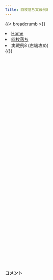 ```yaml
---
Title: 四枚落ち実戦例8
---
```

{{< breadcrumb >}}
  <li class="breadcrumb-item"><a href="/shogi-beginners/">Home</a></li>
  <li class="breadcrumb-item"><a href="/shogi-beginners/4mai/">四枚落ち</a></li>
  <li class="breadcrumb-item active" aria-current="page">実戦例8 (右端攻め)</li>
{{</ breadcrumb >}}
<div class="row pt-3">
  <div class="col-sm" tabindex="-1">
    <script id="example-kif" type="text/plain">
手合割：四枚落ち
下手：下手
上手：上手
手数----指手---------消費時間--
*<ruby>右端<rt>みぎはし</rt></ruby><ruby>攻<rt>せ</rt></ruby>めの<ruby>勝<rt>か</rt></ruby>ち<ruby>方<rt>かた</rt></ruby>をおぼえましょう。
*<div class="text-center"><img class="img-fluid pt-3 w-50" src="/shogi-beginners/img/cat29.webp"></div>
   1 ６二銀(71)
*<ruby>上手<rt>うわて</rt></ruby>が<ruby>全力<rt>ぜんりょく</rt></ruby>で<ruby>指<rt>さ</rt></ruby>してきた<ruby>場合<rt>ばあい</rt></ruby>を<ruby>考<rt>かんが</rt></ruby>えてみます。
   2 ７六歩(77)
   3 ５四歩(53)
   4 ２六歩(27)
   5 ５三銀(62)
   6 ２五歩(26)
   7 ３二金(41)
   8 ２四歩(25)
   9 同　歩(23)
  10 同　飛(28)
  11 ２三歩打
  12 ２八飛(24)
  13 ５二玉(51)
  14 ３八銀(39)
  15 ４四歩(43)
  16 ２七銀(38)
  17 ４三玉(52)
  18 ３六銀(27)
  19 ３四歩(33)
  20 １六歩(17)
  21 ２二銀(31)
  22 １五歩(16)
  23 ５二金(61)
  24 ７八金(69)
*☗<ruby>２五銀<rt>にーごーぎん</rt></ruby>は <a href="/shogi-beginners/4mai/example2/"><ruby>実戦例<rt>じっせんれい</rt></ruby>2</a> に<ruby>合流<rt>ごうりゅう</rt></ruby>します。ただし<ruby>本譜<rt>ほんぷ</rt></ruby>はその<ruby>後<rt>あと</rt></ruby>の<ruby>上手<rt>うわて</rt></ruby>の<ruby>指<rt>さ</rt></ruby>し<ruby>方<rt>かた</rt></ruby>がすこし<ruby>違<rt>ちが</rt></ruby>います。
  25 ６四銀(53)
  26 ６八銀(79)
  27 ７四歩(73)
  28 ６九玉(59)
  29 ８四歩(83)
*<ruby>上手<rt>うわて</rt></ruby>は☗<ruby>２五銀<rt>にーごーぎん</rt></ruby>と<ruby>動<rt>うご</rt></ruby>いてくるまでは☖<ruby>５二金型<rt>ごーにーきんがた</rt></ruby>で<ruby>保留<rt>ほりゅう</rt></ruby>します。
  30 ５八金(49)
  31 ５五歩(54)
  32 ９六歩(97)
*<ruby>上手<rt>うわて</rt></ruby>が<ruby>攻<rt>せ</rt></ruby>めてこないと☗<ruby>７二<rt>ななにい</rt></ruby><ruby>歩<rt>ふ</rt></ruby>の<ruby>反撃<rt>はんげき</rt></ruby> (<a href="/shogi-beginners/4mai/example2/"><ruby>実戦例<rt>じっせんれい</rt></ruby>2</a>) はできません。そんなとき<ruby>下手<rt>したて</rt></ruby>はどこから<ruby>攻<rt>せ</rt></ruby>めればいいでしょうか？
  33 ９四歩(93)
*<ruby>問題<rt>もんだい</rt></ruby>: <ruby>攻<rt>せ</rt></ruby>めの<ruby>手<rt>て</rt></ruby>を<ruby>考<rt>かんが</rt></ruby>えてみましょう。
*<div><img class="img-fluid" src="/shogi-beginners/img/cat2.webp"></div>
  34 ７七銀(68)
*☗<ruby>９五<rt>きゅうごー</rt></ruby><ruby>歩<rt>ふ</rt></ruby>☖<ruby>同歩<rt>どうふ</rt></ruby>☗<ruby>同香<rt>どうきょう</rt></ruby>は☖<ruby>７三桂<rt>ななさんけい</rt></ruby>でつまらないです。☗<ruby>７七銀<rt>ななななぎん</rt></ruby>〜☗<ruby>６六銀<rt>ろくろくぎん</rt></ruby>として☗<ruby>５五<rt>ごーごー</rt></ruby><ruby>歩<rt>ふ</rt></ruby>をねらっていくのがいいです。
  35 ５三金(52)
  36 ６六銀(77)
  37 ５四金(53)
  38 ４六歩(47)
*<ruby>上手<rt>うわて</rt></ruby>の<ruby>攻<rt>せ</rt></ruby>めを<ruby>催促<rt>さいそく</rt></ruby>します。
  39 ８五歩(84)
  40 ９七角(88)
  41 ７三桂(81)
  42 ６八金(58)
  43 ３三桂(21)
  44 ７九玉(69)
*<ruby>玉<rt>ぎょく</rt></ruby>をしっかり<ruby>囲<rt>かこ</rt></ruby>ったことで、<ruby>次<rt>つぎ</rt></ruby>に☗<ruby>７五<rt>ななごー</rt></ruby><ruby>歩<rt>ふ</rt></ruby>からの<ruby>攻<rt>せ</rt></ruby>めがあります。<ruby>手<rt>て</rt></ruby>がなくなった<ruby>上手<rt>うわて</rt></ruby>は☗<ruby>６五桂<rt>ろくごーけい</rt></ruby>とするしかありません。
  45 ６五桂(73)
*<ruby>問題<rt>もんだい</rt></ruby>: <ruby>攻<rt>せ</rt></ruby>めの<ruby>手<rt>て</rt></ruby>を<ruby>考<rt>かんが</rt></ruby>えてみましょう。<ruby>難問<rt>なんもん</rt></ruby>。
*<div><img class="img-fluid" src="/shogi-beginners/img/cat2.webp"></div>
  46 ４七銀(36)
*☗<ruby>５六<rt>ごーろく</rt></ruby><ruby>歩<rt>ふ</rt></ruby>☖<ruby>同歩<rt>どうふ</rt></ruby>☗<ruby>同銀<rt>どうぎん</rt></ruby>☖<ruby>５五<rt>ごーごー</rt></ruby><ruby>歩<rt>ふ</rt></ruby>☗<ruby>６四角<rt>ろくよんかく</rt></ruby>！の<ruby>攻<rt>せ</rt></ruby>めをねらっています。
  47 ４五歩(44)
*☗<ruby>５六<rt>ごーろく</rt></ruby><ruby>歩<rt>ふ</rt></ruby>が<ruby>厳<rt>きび</rt></ruby>しいので<ruby>上手<rt>うわて</rt></ruby>は<ruby>攻<rt>せ</rt></ruby>めるしかなくなりました。
  48 同　歩(46)
  49 ９五歩(94)
  50 同　歩(96)
  51 ４五桂(33)
  52 ５六歩(57)
  53 ４六歩打
  54 同　銀(47)
  55 ５六歩(55)
  56 ５八歩打
*<ruby>上手<rt>うわて</rt></ruby>の<ruby>攻<rt>せ</rt></ruby>めはしっかり<ruby>受<rt>う</rt></ruby>けることが<ruby>大切<rt>たいせつ</rt></ruby>です。
  57 ４四歩打
*<ruby>問題<rt>もんだい</rt></ruby>: <ruby>攻<rt>せ</rt></ruby>めの<ruby>手<rt>て</rt></ruby>を<ruby>考<rt>かんが</rt></ruby>えてみましょう。
*<div><img class="img-fluid" src="/shogi-beginners/img/cat2.webp"></div>
  58 ９四歩(95)
*<ruby>上手<rt>うわて</rt></ruby>からの<ruby>攻<rt>せ</rt></ruby>めがないので、ゆっくりと<ruby>金<rt>きん</rt></ruby>を<ruby>作<rt>つく</rt></ruby>れば<ruby>必勝<rt>ひっしょう</rt></ruby>です。
  59 ２四歩(23)
  60 ９三歩成(94)
  61 ３三玉(43)
  62 ８三と(93)
  63 ５七歩成(56)
*<ruby>何<rt>なに</rt></ruby>もしないと<ruby>負<rt>ま</rt></ruby>けなので<ruby>暴<rt>あば</rt></ruby>れてきました。
  64 同　歩(58)
  65 ７五歩(74)
*<ruby>問題<rt>もんだい</rt></ruby>: <ruby>次<rt>つぎ</rt></ruby>の<ruby>手<rt>て</rt></ruby>を<ruby>考<rt>かんが</rt></ruby>えてみましょう。<ruby>難問<rt>なんもん</rt></ruby>。
*<div><img class="img-fluid" src="/shogi-beginners/img/cat2.webp"></div>
  66 ７三と(83)
*☗<ruby>同歩<rt>どうふ</rt></ruby>でもいいですが、☖<ruby>５七桂<rt>ごーななけい</rt></ruby><ruby>右成<rt>みぎなり</rt></ruby>から<ruby>暴<rt>あば</rt></ruby>れられたときに<ruby>角<rt>かく</rt></ruby>が<ruby>使<rt>つか</rt></ruby>えないのが<ruby>気<rt>き</rt></ruby>になります。
  67 ５七桂成(45)
  68 同　銀(46)
  69 同　桂成(65)
  70 同　金(68)
  71 ７三銀(64)
  72 ７五角(97)
  73 ８四銀打
  74 ９七角(75)
  75 ７七歩打
*<ruby>問題<rt>もんだい</rt></ruby>: <ruby>次<rt>つぎ</rt></ruby>の<ruby>手<rt>て</rt></ruby>を<ruby>考<rt>かんが</rt></ruby>えてみましょう。
*<div><img class="img-fluid" src="/shogi-beginners/img/cat2.webp"></div>
  76 同　金(78)
*<ruby>形<rt>かたち</rt></ruby>は☗<ruby>同桂<rt>どうけい</rt></ruby>ですが、☗<ruby>６四銀<rt>ろくよんぎん</rt></ruby>〜☗<ruby>７五<rt>ななごー</rt></ruby><ruby>歩<rt>ふ</rt></ruby>とされると<ruby>桂頭<rt>けいとう</rt></ruby>が<ruby>気<rt>き</rt></ruby>になります。
  77 ６四銀(73)
  78 ７八金(77)
  79 ３一金(32)
*<ruby>問題<rt>もんだい</rt></ruby>: <ruby>次<rt>つぎ</rt></ruby>の<ruby>手<rt>て</rt></ruby>を<ruby>考<rt>かんが</rt></ruby>えてみましょう。
*<div><img class="img-fluid" src="/shogi-beginners/img/cat2.webp"></div>
  80 ５六桂打
*<ruby>手<rt>て</rt></ruby>に<ruby>入<rt>い</rt></ruby>れた<ruby>駒<rt>こま</rt></ruby>を<ruby>使<rt>つか</rt></ruby>って<ruby>攻<rt>せ</rt></ruby>めていくのがいい<ruby>手<rt>て</rt></ruby>です。
  81 ５三金(54)
  82 ６四桂(56)
  83 同　金(53)
  84 ５四歩打
  85 ７七歩打
  86 同　桂(89)
*<ruby>上手<rt>うわて</rt></ruby>に<ruby>歩<rt>ふ</rt></ruby>がないので<ruby>今度<rt>こんど</rt></ruby>こそ☗<ruby>同桂<rt>どうけい</rt></ruby>です。
  87 ５四金(64)
  88 ２三歩打
  89 ７五歩打
  90 同　銀(66)
  91 ２三銀(22)
  92 ８四銀(75)
  93 ３二金(31)
  94 ６五銀打
  95 同　金(54)
  96 同　桂(77)
  97 ６四銀打
*<ruby>問題<rt>もんだい</rt></ruby>: <ruby>次<rt>つぎ</rt></ruby>の<ruby>手<rt>て</rt></ruby>を<ruby>考<rt>かんが</rt></ruby>えてみましょう。
*<div><img class="img-fluid" src="/shogi-beginners/img/cat2.webp"></div>
  98 ８八角(97)
*<ruby>下手<rt>したて</rt></ruby>は☖<ruby>６五<rt>ろくごー</rt></ruby><ruby>桂打<rt>けいうち</rt></ruby>だけ<ruby>気<rt>き</rt></ruby>にすればいいです。<ruby>桂馬<rt>けいま</rt></ruby>を<ruby>犠牲<rt>ぎせい</rt></ruby>にしながら<ruby>攻<rt>せ</rt></ruby>める<ruby>場所<rt>ばしょ</rt></ruby>を<ruby>変<rt>か</rt></ruby>える☗<ruby>８八角<rt>はちはちかく</rt></ruby>がいい<ruby>手<rt>て</rt></ruby>です。
  99 ４五桂打
 100 ５六金(57)
 101 ５五歩打
 102 ５四金打
 *☗<ruby>同金<rt>どうきん</rt></ruby>でもいいですが、<ruby>先手<rt>せんて</rt></ruby>を<ruby>取<rt>と</rt></ruby>りやすい<ruby>手<rt>て</rt></ruby>のほうが<ruby>勝<rt>か</rt></ruby>ちやすいです。
 103 ８六歩(85)
 104 同　歩(87)
 105 ２二玉(33)
 106 ４四金(54)
 107 ３七桂成(45)
 108 同　桂(29)
 109 ４三歩打
 110 ５四金(44)
 111 ２一玉(22)
 112 ５五金(56)
 113 同　銀(64)
 114 同　角(88)
 115 ４四歩(43)
 116 同　角(55)
 117 ２二金打
 118 ６三金(54)
*いろいろな<ruby>勝<rt>か</rt></ruby>ち<ruby>方<rt>かた</rt></ruby>があります。これは<ruby>飛車<rt>ひしゃ</rt></ruby><ruby>成<rt>な</rt></ruby>りをねらった<ruby>手<rt>て</rt></ruby>です。
 119 ３三金(32)
 120 ６六角(44)
 121 ３二銀(23)
 122 ４五桂(37)
*<ruby>上手<rt>うわて</rt></ruby>は<ruby>飛車<rt>ひしゃ</rt></ruby><ruby>成<rt>な</rt></ruby>りに<ruby>強<rt>つよ</rt></ruby>くなったので、<ruby>今度<rt>こんど</rt></ruby>は<ruby>正面<rt>しょうめん</rt></ruby>から<ruby>攻<rt>せ</rt></ruby>めます。
 123 ２三金(33)
 124 ３六桂打
 125 ３三銀(32)
 126 同　桂(45)
 127 同　金(23)
 128 ２四桂(36)
 129 ５五桂打
 130 １二銀打
 131 同　金(22)
 132 同　桂成(24)
 133 ３二玉(21)
 134 ２二飛成(28)
 135 ４三玉(32)
 136 ５二龍(22)
 137 ４四玉(43)
 138 ５五龍(52)
 139 ４三玉(44)
 140 ５二龍(55)
 141 投了
まで138手で下手の勝ち
*<a href="/shogi-beginners/4mai/">
*<ruby>復習<rt>ふくしゅう</rt></ruby>しよう！
*<div class="text-center"><img class="img-fluid pt-3 w-50" src="/shogi-beginners/img/cat0.webp"></div></a>
まで126手で下手の勝ち
    </script>
    <svg id="example" class="board" xmlns="http://www.w3.org/2000/svg" viewBox="0,0,400,540"></svg>
  </div>
  <div class="col-sm">
    <h4 class="pt-3">コメント</h4>
    <div id="comment"></div>
  </div>
</div>
